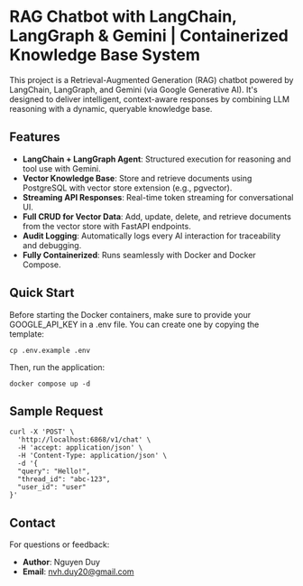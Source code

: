 # RAG Chatbot with LangChain, LangGraph & Gemini | Containerized Knowledge Base System
This project is a Retrieval-Augmented Generation (RAG) chatbot powered by LangChain, LangGraph, and Gemini (via Google Generative AI). It's designed to deliver intelligent, context-aware responses by combining LLM reasoning with a dynamic, queryable knowledge base.


## Features
- **LangChain + LangGraph Agent**: Structured execution for reasoning and tool use with Gemini.
- **Vector Knowledge Base**: Store and retrieve documents using PostgreSQL with vector store extension (e.g., pgvector). 
- **Streaming API Responses**: Real-time token streaming for conversational UI.
- **Full CRUD for Vector Data**: Add, update, delete, and retrieve documents from the vector store with FastAPI endpoints.
- **Audit Logging**: Automatically logs every AI interaction for traceability and debugging.
- **Fully Containerized**: Runs seamlessly with Docker and Docker Compose.

## Quick Start

Before starting the Docker containers, make sure to provide your GOOGLE_API_KEY in a .env file.
You can create one by copying the template:
```shell
cp .env.example .env
```

Then, run the application:
```shell
docker compose up -d
```

## Sample Request

```curl
curl -X 'POST' \
  'http://localhost:6868/v1/chat' \
  -H 'accept: application/json' \
  -H 'Content-Type: application/json' \
  -d '{
  "query": "Hello!",
  "thread_id": "abc-123",
  "user_id": "user"
}'
```

## Contact
For questions or feedback:
- **Author**: Nguyen Duy
- **Email**: nvh.duy20@gmail.com
